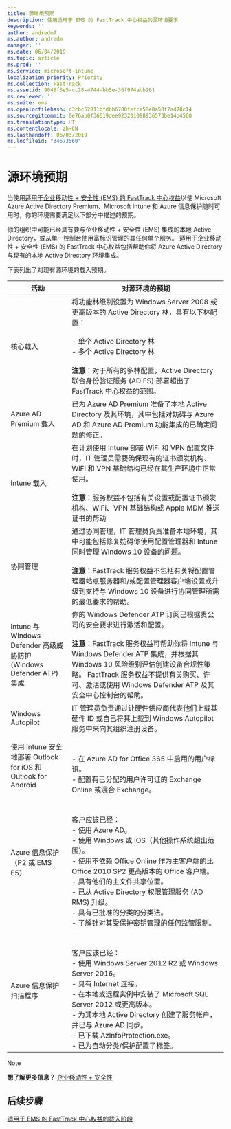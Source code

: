 ```yaml
---
title: 源环境预期
description: 使用适用于 EMS 的 FastTrack 中心权益的源环境要求
keywords: ''
author: andredm7
ms.author: andredm
manager: ''
ms.date: 06/04/2019
ms.topic: article
ms.prod: ''
ms.service: microsoft-intune
localization_priority: Priority
ms.collection: FastTrack
ms.assetid: 9048f3e5-cc28-4744-bb5e-36f974abb261
ms.reviewer: ''
ms.suite: ems
ms.openlocfilehash: c3cbc52811bfdbb6780fefce58e8a58f7ad78c14
ms.sourcegitcommit: 0e76ab0f36619dee923201098936573be14b4560
ms.translationtype: HT
ms.contentlocale: zh-CN
ms.lasthandoff: 06/03/2019
ms.locfileid: "34673560"
---
```

# <a name="source-environment-expectations"></a>源环境预期

当使用[适用于企业移动性 + 安全性 (EMS) 的 FastTrack 中心权益](EMS-fasttrack-benefit-for-EMS.md)以使 Microsoft Azure Active Directory Premium、Microsoft Intune 和 Azure 信息保护随时可用时，你的环境需要满足以下部分中描述的预期。

你的组织中可能已经具有要与企业移动性 + 安全性 (EMS) 集成的本地 Active Directory，或从单一控制台使用富标识管理的其任何单个服务。 适用于企业移动性 + 安全性 (EMS) 的 FastTrack 中心权益包括帮助你将 Azure Active Directory 与现有的本地 Active Directory 环境集成。

下表列出了对现有源环境的载入预期。

|活动|对源环境的预期|
|------------|----------------------------------|
|核心载入|将功能林级别设置为 Windows Server 2008 或更高版本的 Active Directory 林，具有以下林配置：<br /><br />-   单个 Active Directory 林<br />-   多个 Active Directory 林 </br></br>**注意**：对于所有的多林配置，Active Directory 联合身份验证服务 (AD FS) 部署超出了 FastTrack 中心权益的范围。|
|Azure AD Premium 载入|已为 Azure AD Premium 准备了本地 Active Directory 及其环境，其中包括对妨碍与 Azure AD 和 Azure AD Premium 功能集成的已确定问题的修正。|
|Intune 载入| 在计划使用 Intune 部署 WiFi 和 VPN 配置文件时，IT 管理员需要确保现有的证书颁发机构、WiFi 和 VPN 基础结构已经在其生产环境中正常使用。<br /><br /> **注意**：服务权益不包括有关设置或配置证书颁发机构、WiFi、VPN 基础结构或 Apple MDM 推送证书的帮助  |
|协同管理|通过协同管理，IT 管理员负责准备本地环境，其中可能包括修复妨碍你使用配置管理器和 Intune 同时管理 Windows 10 设备的问题。<br /><br />**注意**：FastTrack 服务权益不包括有关将配置管理器站点服务器和/或配置管理器客户端设置或升级到支持与 Windows 10 设备进行协同管理所需的最低要求的帮助。 |
|Intune 与 Windows Defender 高级威胁防护 (Windows Defender ATP) 集成|你的 Windows Defender ATP 订阅已根据贵公司的安全要求进行激活和配置。<br /><br />**注意**：FastTrack 服务权益可帮助你将 Intune 与 Windows Defender ATP 集成，并根据其 Windows 10 风险级别评估创建设备合规性策略。 FastTrack 服务权益不提供有关购买、许可、激活或使用 Windows Defender ATP 及其安全中心控制台的帮助。 |
|Windows Autopilot|IT 管理员负责通过让硬件供应商代表他们上载其硬件 ID 或自己将其上载到 Windows Autopilot 服务中来向其组织注册设备。 |
|使用 Intune 安全地部署 Outlook for iOS 和 Outlook for Android|<br /><br />-   在 Azure AD for Office 365 中启用的用户标识。<br />-   配置有已分配的用户许可证的 Exchange Online 或混合 Exchange。<br />|
|Azure 信息保护（P2 或 EMS E5）|<br /><br />客户应该已经： <br /> - 使用 Azure AD。<br />- 使用 Windows 或 iOS（其他操作系统超出范围）。<br /> - 使用不依赖 Office Online 作为主客户端的比 Office 2010 SP2 更高版本的 Office 客户端。 <br /> - 具有他们的主文件共享位置。  <br /> - 已从 Active Directory 权限管理服务 (AD RMS) 升级。 <br /> - 具有已批准的分类的分类法。 <br /> - 了解针对其受保护密钥管理的任何监管限制。 <br />|
|Azure 信息保护扫描程序|<br /><br /> 客户应该已经： <br /> - 使用 Windows Server 2012 R2 或 Windows Server 2016。<br /> - 具有 Internet 连接。 <br /> - 在本地或远程实例中安装了 Microsoft SQL Server 2012 或更高版本。  <br /> - 为其本地 Active Directory 创建了服务帐户，并已与 Azure AD 同步。  <br /> - 已下载 AzInfoProtection.exe。 <br /> - 已为自动分类/保护配置了标签。<br />|

> [!NOTE]
> **想了解更多信息？**
> [企业移动性 + 安全性](https://www.microsoft.com/cloud-platform/enterprise-mobility)

## <a name="next-steps"></a>后续步骤

[适用于 EMS 的 FastTrack 中心权益的载入阶段](EMS-onboarding-phases.md)
